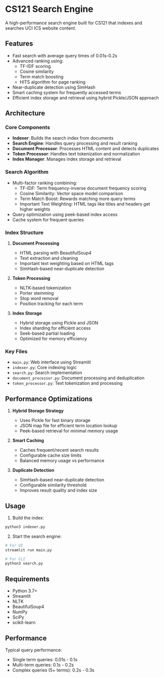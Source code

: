 # CS121 Search Engine

A high-performance search engine built for CS121 that indexes and searches UCI ICS website content.

## Features

- Fast search with average query times of 0.01s-0.2s
- Advanced ranking using:
  - TF-IDF scoring
  - Cosine similarity
  - Term match boosting
  - HITS algorithm for page ranking
- Near-duplicate detection using SimHash
- Smart caching system for frequently accessed terms
- Efficient index storage and retrieval using hybrid Pickle/JSON approach

## Architecture

### Core Components

- **Indexer**: Builds the search index from documents
- **Search Engine**: Handles query processing and result ranking
- **Document Processor**: Processes HTML content and detects duplicates
- **Token Processor**: Handles text tokenization and normalization
- **Index Manager**: Manages index storage and retrieval

### Search Algorithm
- Multi-factor ranking combining:
  - TF-IDF: Term frequency-inverse document frequency scoring
  - Cosine Similarity: Vector space model comparison
  - Term Match Boost: Rewards matching more query terms
  - Important Text Weighting: HTML tags like titles and headers get higher weights
- Query optimization using peek-based index access
- Cache system for frequent queries

### Index Structure
1. **Document Processing**
   - HTML parsing with BeautifulSoup4
   - Text extraction and cleaning
   - Important text weighting based on HTML tags
   - SimHash-based near-duplicate detection

2. **Token Processing**
   - NLTK-based tokenization
   - Porter stemming
   - Stop word removal
   - Position tracking for each term

3. **Index Storage**
   - Hybrid storage using Pickle and JSON
   - Index sharding for efficient access
   - Seek-based partial loading
   - Optimized for memory efficiency

### Key Files

- `main.py`: Web interface using Streamlit
- `indexer.py`: Core indexing logic
- `search.py`: Search implementation
- `document_processor.py`: Document processing and deduplication
- `token_processor.py`: Text tokenization and processing

## Performance Optimizations

1. **Hybrid Storage Strategy**
   - Uses Pickle for fast binary storage
   - JSON map file for efficient term location lookup
   - Peek-based retrieval for minimal memory usage

2. **Smart Caching**
   - Caches frequent/recent search results
   - Configurable cache size limits
   - Balanced memory usage vs performance

3. **Duplicate Detection**
   - SimHash-based near-duplicate detection
   - Configurable similarity threshold
   - Improves result quality and index size

## Usage

1. Build the index:
```python
python3 indexer.py
```

2. Start the search engine:
```python
# For UI
streamlit run main.py

# For CLI
python3 search.py
```

## Requirements
- Python 3.7+
- Streamlit
- NLTK
- BeautifulSoup4
- NumPy
- SciPy
- scikit-learn

## Performance
Typical query performance:
- Single term queries: 0.01s - 0.1s
- Multi-term queries: 0.1s - 0.2s
- Complex queries (5+ terms): 0.2s - 0.3s